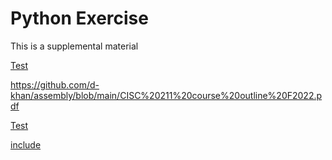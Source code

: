 # Python Exercise
This is a supplemental material

[Test](https://github.com/d-khan/Python-exercise/blob/main/Variables.md)


https://github.com/d-khan/assembly/blob/main/CISC%20211%20course%20outline%20F2022.pdf


[Test](https://github.com/d-khan/assembly/blob/main/Course%20homepage.png)

[include](/Variables.md)


